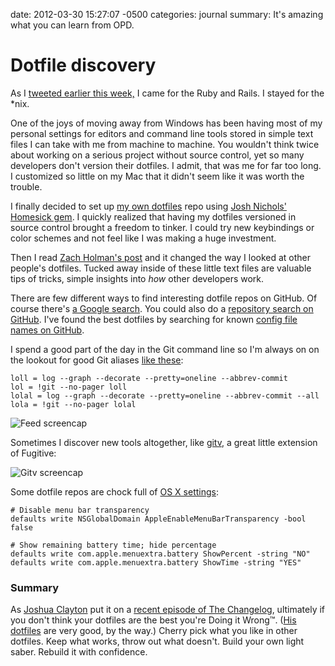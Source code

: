 date: 2012-03-30 15:27:07 -0500
categories: journal
summary: It's amazing what you can learn from OPD.

# Dotfile discovery

As I [tweeted earlier this
week,](https://twitter.com/#!/pengwynn/status/185104622866796544) I came
for the Ruby and Rails. I stayed for the \*nix.

One of the joys of moving away from Windows has been having most of my
personal settings for editors and command line tools stored in simple text files I can take with me from
machine to machine. You wouldn't think twice about working on a serious
project without source control, yet so many developers don't version
their dotfiles. I admit, that was me for far too long. I customized so little on my
Mac that it didn't seem like it was worth the trouble.

I finally decided to set up [my own dotfiles](https://github.com/pengwynn/dotfiles) repo using [Josh
Nichols' Homesick gem](https://github.com/technicalpickles/homesick).
I quickly realized that having my dotfiles versioned in source control brought
a freedom to tinker. I could try new keybindings or color schemes and not feel like I was
making a huge investment.

Then I read [Zach Holman's
post](http://zachholman.com/2010/08/dotfiles-are-meant-to-be-forked/)
and it changed the way I looked at other people's dotfiles. Tucked away
inside of these little text files are valuable tips of tricks, simple
insights into _how_ other developers work.



There are few different ways to find interesting dotfile repos on
GitHub. Of course there's [a Google
search](https://www.google.com/webhp?sourceid=chrome-instant&ix=heb&ie=UTF-8#hl=en&output=search&sclient=psy-ab&q=site%3Agithub.com%20dotfiles&oq=&aq=&aqi=&aql=&gs_l=&pbx=1&fp=3a4c3f9900aaf4a9&ix=heb&bav=on.2,or.r_gc.r_pw.r_cp.r_qf.,cf.osb&biw=1448&bih=866). You could also do a [repository search on GitHub](https://github.com/search?utf8=%E2%9C%93&q=dotfiles&repo=&langOverride=&start_value=1&type=Repositories&language=). I've found the best dotfiles by searching for known [config file names on GitHub](https://www.google.com/webhp?sourceid=chrome-instant&ix=heb&ie=UTF-8#hl=en&output=search&sclient=psy-ab&q=site%3Agithub.com%20tmux.conf&oq=&aq=&aqi=&aql=&gs_l=&pbx=1&fp=3a4c3f9900aaf4a9&ix=heb&bav=on.2,or.r_gc.r_pw.r_cp.r_qf.,cf.osb&biw=1448&bih=866).


I spend a good part of the day in the Git command line so I'm always on
on the lookout for good Git aliases [like
these](https://github.com/ColinHebert/dotfiles/blob/master/gitconfig):

    loll = log --graph --decorate --pretty=oneline --abbrev-commit
    lol = !git --no-pager loll
    lolal = log --graph --decorate --pretty=oneline --abbrev-commit --all
    lola = !git --no-pager lolal



![Feed
screencap](http://cl.ly/2F3B3T221N3Z2V0d3y1S/Screen%20Shot%202012-03-30%20at%203.23.09%20PM.png)

Sometimes I discover new tools altogether, like
[gitv](https://github.com/gregsexton/gitv), a great little extension of
Fugitive:

![Gitv
screencap](http://cl.ly/421w3Y2N3N1R041n1y39/Screen%20Shot%202012-03-30%20at%203.21.54%20PM.png)


Some dotfile repos are chock full of [OS X
settings](https://github.com/skwp/dotfiles/blob/master/osx):

    # Disable menu bar transparency
    defaults write NSGlobalDomain AppleEnableMenuBarTransparency -bool false

    # Show remaining battery time; hide percentage
    defaults write com.apple.menuextra.battery ShowPercent -string "NO"
    defaults write com.apple.menuextra.battery ShowTime -string "YES"

### Summary

As [Joshua Clayton](https://twitter.com/#!/joshuaclayton) put it on a [recent episode of The Changelog](http://thechangelog.com/post/17827235767/episode-0-7-3-tmux-with-brian-hogan-and-josh-clayton), ultimately if you don't think your dotfiles are the best you're Doing it Wrong™. ([His dotfiles](https://github.com/joshuaclayton/dotfiles/) are very good, by the way.) Cherry pick what you like in other dotfiles. Keep what works, throw out what doesn't. Build your own light saber. Rebuild it with confidence.



